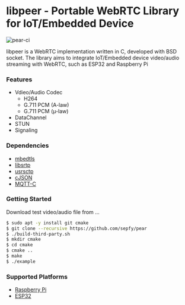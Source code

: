 # libpeer - Portable WebRTC Library for IoT/Embedded Device

![pear-ci](https://github.com/sepfy/pear/actions/workflows/pear-ci.yml/badge.svg)

libpeer is a WebRTC implementation written in C, developed with BSD socket. The library aims to integrate IoT/Embedded device video/audio streaming with WebRTC, such as ESP32 and Raspberry Pi

### Features

- Vdieo/Audio Codec
  - H264
  - G.711 PCM (A-law)
  - G.711 PCM (µ-law)
- DataChannel
- STUN
- Signaling

### Dependencies

* [mbedtls](https://github.com/Mbed-TLS/mbedtls)
* [libsrtp](https://github.com/cisco/libsrtp)
* [usrsctp](https://github.com/sctplab/usrsctp)
* [cJSON](https://github.com/DaveGamble/cJSON.git)
* [MQTT-C](https://github.com/LiamBindle/MQTT-C)

### Getting Started
Download test video/audio file from ...
```bash
$ sudo apt -y install git cmake
$ git clone --recursive https://github.com/sepfy/pear
$ ./build-third-party.sh
$ mkdir cmake
$ cd cmake
$ cmake ..
$ make
$ ./example
```

### Supported Platforms
- [Raspberry Pi](https://github.com/sepfy/pear/tree/main/examples/raspberrypi)
- [ESP32](https://github.com/sepfy/pear/tree/main/examples/esp32)


